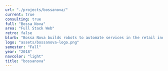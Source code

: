 ```yaml
---
url: "./projects/bossanova/"
current: true
consulting: true
full: "Bossa Nova"
area: "Full Stack Web"
retro: false
blurb: "Bossa Nova builds robots to automate services in the retail industry. We will develop a web-based map annotation creation and manipulation tool with a database backend for Bossa Nova technicians to use."
logo: "assets/bossanova-logo.png"
semester: "Fall"
year: "2018"
navcolor: "light"
title: "bossanova"
---
```

